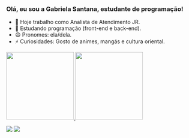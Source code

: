 ### Olá, eu sou a Gabriela Santana, estudante de programação!

- 🔭 Hoje trabalho como Analista de Atendimento JR.
- 🌱 Estudando programação (front-end e back-end).
- 😄 Pronomes: ela/dela.
- ⚡ Curiosidades: Gosto de animes, mangás e cultura oriental.
 
 <div align="left">
  <a href="https://github.com/rafaballerini">
  <img height="180em" src="https://github-readme-stats.vercel.app/api?username=iamgabbies&show_icons=true&theme=dark&include_all_commits=true&count_private=true"/>
  <img height="180em" src="https://github-readme-stats.vercel.app/api/top-langs/?username=iamgabbies&layout=compact&langs_count=7&theme=dark"/>
</div>
  
  <div>  
  
  <a href="https:www.instagram.com/gabiesantanasz/" target="_blank"><img src="https://img.shields.io/badge/-Instagram-%23E4405F?style=for-the-badge&logo=instagram&logoColor=white" target="_blank"></a>
<a href="https://www.linkedin.com/in/gabriela-santana-322248182/" target="_blank"><img src="https://img.shields.io/badge/-LinkedIn-%230077B5?style=for-the-badge&logo=linkedin&logoColor=white" target="_blank"></a> 
</div>

